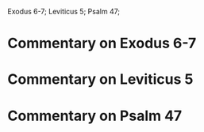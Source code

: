 Exodus 6-7; Leviticus 5; Psalm 47;
# Commentary on Exodus 6-7

# Commentary on Leviticus 5

# Commentary on Psalm 47
